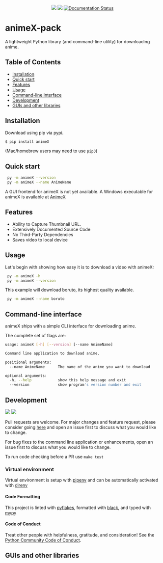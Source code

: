 <div align="center">
  <p align="center">
	  <a href="https://pypi.org/project/animeX/"><img src="https://img.shields.io/pypi/v/animeX?color=blue"></a>
	  <a href="https://pypi.python.org/pypi/animeX/"><img src="https://img.shields.io/pypi/pyversions/animeX.svg" /></a>
	  <a href='https://animeX.readthedocs.io/en/latest/?badge=latest'><img src='https://readthedocs.org/projects/animeX/badge/?version=latest' alt='Documentation Status' /></a>
  </p>
</div>

# animeX-pack

A lightweight Python library (and command-line utility) for downloading anime.

## Table of Contents
* [Installation](#installation)
* [Quick start](#quick-start)
* [Features](#features)
* [Usage](#usage)
* [Command-line interface](#command-line-interface)
* [Development](#development)
* [GUIs and other libraries](#guis-and-other-libraries)

## Installation

Download using pip via pypi.

```bash
$ pip install animeX
```
(Mac/homebrew users may need to use ``pip3``)

## Quick start
```sh
 py -m animeX --version
 py -m animeX --name AnimeName
```
A GUI frontend for animeX is not yet available.
A Windows executable for animeX is available at [AnimeX](https://github.com/LordGhostX/animeX-v2)

## Features
* Ability to Capture Thumbnail URL.
* Extensively Documented Source Code
* No Third-Party Dependencies
* Saves video to local device

## Usage

Let's begin with showing how easy it is to download a video with animeX:

```sh
 py -m animeX -h
 py -m animeX --version
```
This example will download boruto, its highest quality available.

```sh
 py -m animeX --name boruto
```

## Command-line interface

animeX ships with a simple CLI interface for downloading anime.

The complete set of flags are:

```sh
usage: animeX [-h] [--version] [--name AnimeName]

Command line application to download anime.

positional arguments:
  --name AnimeName      The name of the anime you want to download

optional arguments:
  -h, --help            show this help message and exit
  --version             show program's version number and exit
```

## Development

<a href="https://app.codacy.com/manual/Mastersam07/animeX-pack?utm_source=github.com&utm_medium=referral&utm_content=Mastersam07/animeX-pack&utm_campaign=Badge_Grade_Dashboard"><img src="https://api.codacy.com/project/badge/Grade/7278736b380645a3ae47bc0e5953ee90"/></a>
<a href="https://github.com/ambv/black"><img src="https://img.shields.io/badge/code%20style-black-000000.svg" /></a>

<p>Pull requests are welcome. For major changes and feature request, please consider going <a href="https://github.com/LordGhostX/animeX-v2">here</a> and open an issue first to discuss what you would like to change.</p>
<p>For bug fixes to the command line application or enhancements, open an issue first to discuss what you would like to change.</p>

To run code checking before a PR use ``make test``

### Virtual environment

Virtual environment is setup with [pipenv](https://pipenv-fork.readthedocs.io/en/latest/) and can be automatically activated with [direnv](https://direnv.net/docs/installation.html)

#### Code Formatting

This project is linted with [pyflakes](https://github.com/PyCQA/pyflakes), formatted with [black](https://github.com/ambv/black), and typed with [mypy](https://mypy.readthedocs.io/en/latest/introduction.html)

#### Code of Conduct

Treat other people with helpfulness, gratitude, and consideration! See the [Python Community Code of Conduct](https://www.python.org/psf/codeofconduct/).

## GUIs and other libraries
